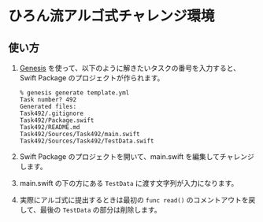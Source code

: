 # ひろん流アルゴ式チャレンジ環境

## 使い方

1. [Genesis](https://github.com/yonaskolb/Genesis) を使って、以下のように解きたいタスクの番号を入力すると、Swift Package のプロジェクトが作られます。

    ```
    % genesis generate template.yml
    Task number? 492
    Generated files:
    Task492/.gitignore
    Task492/Package.swift
    Task492/README.md
    Task492/Sources/Task492/main.swift
    Task492/Sources/Task492/TestData.swift
    ```
2. Swift Package のプロジェクトを開いて、main.swift を編集してチャレンジします。
3. main.swift の下の方にある `TestData` に渡す文字列が入力になります。
4. 実際にアルゴ式に提出するときは最初の `func read()` のコメントアウトを戻して、最後の `TestData` の部分は削除します。
